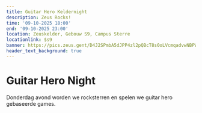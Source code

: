 ```yaml
---
title: Guitar Hero Keldernight
description: Zeus Rocks!
time: '09-10-2025 18:00'
end: '09-10-2025 23:00'
location: Zeuskelder, Gebouw S9, Campus Sterre
locationlink: $s9
banner: https://pics.zeus.gent/D4J2SPmbA5dJPP4zl2pQBcT8s0oLVcmqadvwNBPW.png
header_text_background: true
---
```


# Guitar Hero Night

Donderdag avond worden we rocksterren en spelen we guitar hero gebaseerde games.
